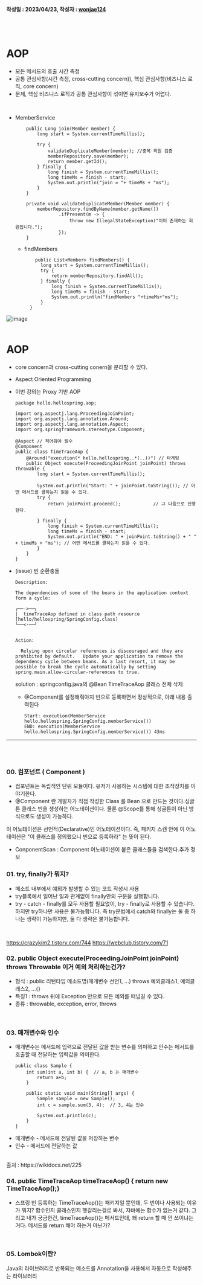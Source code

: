 #### 작성일 : 2023/04/23, 작성자 : [wonjae124](https://github.com/wonjae124)

<br/><br/>
# AOP 
- 모든 메서드의 호출 시간 측정
- 공통 관심사항(시간 측정, cross-cutting concern)), 핵심 관심사항(비즈니스 로직, core concern)
- 문제, 핵심 비즈니스 로직과 공통 관심사항이 섞이면 유지보수가 어렵다.
<br/>

- MemberService
  
  ```
      public Long join(Member member) {
          long start = System.currentTimeMillis();

          try {
              validateDuplicateMember(member); //중복 회원 검증
              memberRepository.save(member);
              return member.getId();
          } finally {
              long finish = System.currentTimeMillis();
              long timeMs = finish - start;
              System.out.println("join = "+ timeMs + "ms");
          }
      }

      private void validateDuplicateMember(Member member) {
          memberRepository.findByName(member.getName())
                  .ifPresent(m -> {
                      throw new IllegalStateException("이미 존재하는 회원입니다.");
                  });
      }
  ```
  
  - findMembers
    ```
        public List<Member> findMembers() {
          long start = System.currentTimeMillis();
          try {
              return memberRepository.findAll();
          } finally {
              long finish = System.currentTimeMillis();
              long timeMs = finish - start;
              System.out.println("findMembers "+timeMs+"ms");
          }
      }
    ```
  
![image](https://user-images.githubusercontent.com/67944072/233813257-824e4256-b6a0-42f3-b6be-e9085d30d4dc.png)
<br/><br/>

# AOP 
- core concern과 cross-cutting conern을 분리할 수 있다.
- Aspect Oriented Programming
- 이번 강의는 Proxy 기반 AOP
  ```
  package hello.hellospring.aop;

  import org.aspectj.lang.ProceedingJoinPoint;
  import org.aspectj.lang.annotation.Around;
  import org.aspectj.lang.annotation.Aspect;
  import org.springframework.stereotype.Component;

  @Aspect // 적어줘야 필수
  @Component
  public class TimeTraceAop {
      @Around("execution(* hello.hellospring..*(..))") // 타게팅
      public Object execute(ProceedingJoinPoint joinPoint) throws Throwable {
          long start = System.currentTimeMillis();

          System.out.println("Start: " + joinPoint.toString()); // 어떤 메서드를 콜하는지 읽을 수 있다.
          try {
              return joinPoint.proceed();            // 그 다음으로 진행한다.

          } finally {
              long finish = System.currentTimeMillis();
              long timeMs = finish - start;
              System.out.println("END: " + joinPoint.toString() + " " + timeMs + "ms"); // 어떤 메서드를 콜하는지 읽을 수 있다.
          }
      }
  }

  ```
- (issue) 빈 순환충돌
  ```
  Description:

  The dependencies of some of the beans in the application context form a cycle:

  ┌──->──┐
  |  timeTraceAop defined in class path resource [hello/hellospring/SpringConfig.class]
  └──<-──┘


  Action:

    Relying upon circular references is discouraged and they are prohibited by default.   Update your application to remove the dependency cycle between beans. As a last resort, it may be possible to break the cycle automatically by setting spring.main.allow-circular-references to true.
  ```

  solution : springconfig.java의 @Bean TimeTraceAop 클래스 전체 삭제
  
  - @Component를 설정해줘야지 빈으로 등록하면서 정상적으로, 아래 내용 출력된다
    
    ```
    Start: execution(MemberService hello.hellospring.SpringConfig.memberService())
    END: execution(MemberService hello.hellospring.SpringConfig.memberService()) 43ms
    ```

---
<br/><br/>

### 00. 컴포넌트 ( Component )
- 컴포넌트는 독립적인 단위 모듈이다. 유저가 사용하는 시스템에 대한 조작장치를 이야기한다.
- @Component 란 
  개발자가 직접 작성한 Class 를 Bean 으로 만드는 것이다.싱글톤 클래스 빈을 생성하는 어노테이션이다. 물론 @Scope를 통해 싱글톤이 아닌 방식으로도 생성이 가능하다.

이 어노테이션은 선언적(Declarative)인 어노테이션이다.
즉, 패키지 스캔 안에 이 어노테이션은 "이 클래스를 정의했으니 빈으로 등록하라" 는 뜻이 된다.
* ConponentScan : Component 어노테이션이 붙은 클래스들을 검색한다.추가 정보

### 01. try, finally가 뭐지?
- 메소드 내부에서 예외가 발생할 수 있는 코드 작성시 사용
- try블록에서 일어난 일과 관계없이 finally안의 구문을 실행합니다. 
- try - catch - finally를 모두 사용할 필요없이, try - finally로 사용할 수 있습니다. 하지만 try하나만 사용은 불가능합니다. 즉 try문법에서 catch와 finally는 둘 중 하나는 생략이 가능하지만, 둘 다 생략은 불가능합니다.
<br/>

https://crazykim2.tistory.com/744
https://webclub.tistory.com/71
<br/>

### 02. public Object execute(ProceedingJoinPoint joinPoint) throws Throwable 이거 예외 처리하는건가?
- 형식 : public 리턴타입 메소드명(매개변수 선언1, ...) throws 예외클래스1, 예외클래스2, ...{}
- 특징1 : throws 뒤에 Exception 만으로 모든 예외를 떠넘길 수 있다.
- 종류 : throwable, exception, error, throws
 <br/>

### 03. 매개변수와 인수
- 매개변수는 메서드에 입력으로 전달된 값을 받는 변수를 의미하고 인수는 메서드를 호출할 때 전달하는 입력값을 의미한다.
  ```
  public class Sample {
      int sum(int a, int b) {  // a, b 는 매개변수
          return a+b;
      }

      public static void main(String[] args) {
          Sample sample = new Sample();
          int c = sample.sum(3, 4);  // 3, 4는 인수

          System.out.println(c);
      }
  }
  ```
- 매개변수 - 메서드에 전달된 값을 저장하는 변수
- 인수 - 메서드에 전달하는 값
<br/>
출처 : https://wikidocs.net/225
<br/>

### 04. public TimeTraceAop timeTraceAop() { return new TimeTraceAop();}
- 스프링 빈 등록하는 TimeTraceAop()는 패키지일 뿐인데, 두 번이나 사용되는 이유가 뭐지? 
함수인지 클래스인지 헷갈리는걸로 봐서, 자바에는 함수가 없는거 같다.
그리고 내가 궁금한건, timeTraceAop()는 메서드인데, 왜 return 할 때 안 쓰이냐는거다.
메서드를 return 해야 하는거 아닌가?
<br/>

### 05. Lombok이란?
Java의 라이브러리로 반복되는 메소드를 Annotation을 사용해서 자동으로 작성해주는 라이브러리

<br/><br/>
